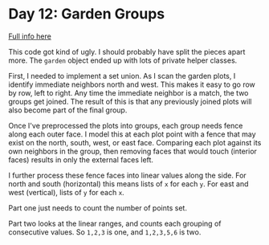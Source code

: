 # Day 12: Garden Groups

[Full info here](https://adventofcode.com/2024/day/12)

This code got kind of ugly. I should probably have split the pieces
apart more. The `garden` object ended up with lots of private helper
classes.

First, I needed to implement a set union. As I scan the garden plots,
I identify immediate neighbors north and west. This makes it easy to
go row by row, left to right. Any time the immediate neighbor is a
match, the two groups get joined. The result of this is that any
previously joined plots will also become part of the final group.

Once I've preprocessed the plots into groups, each group needs fence
along each outer face. I model this at each plot point with a fence
that may exist on the north, south, west, or east face. Comparing
each plot against its own neighbors in the group, then removing faces
that would touch (interior faces) results in only the external faces
left.

I further process these fence faces into linear values along the side.
For north and south (horizontal) this means lists of `x` for each `y`.
For east and west (vertical), lists of `y` for each `x`.

Part one just needs to count the number of points set.

Part two looks at the linear ranges, and counts each grouping of
consecutive values. So `1,2,3` is one, and `1,2,3,5,6` is two.
